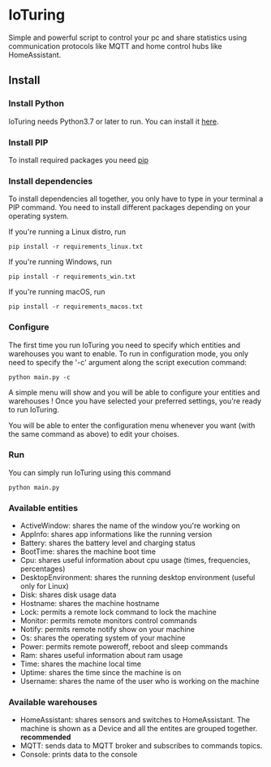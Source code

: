 # IoTuring

Simple and powerful script to control your pc and share statistics using communication protocols like MQTT and home control hubs like HomeAssistant.

## Install

### Install Python

IoTuring needs Python3.7 or later to run.
You can install it [here](https://www.python.org/downloads/).

### Install PIP

To install required packages you need [pip](https://www.makeuseof.com/tag/install-pip-for-python/)

### Install dependencies

To install dependencies all together, you only have to type in your terminal a PIP command.
You need to install different packages depending on your operating system.

If you're running a Linux distro, run 

```
pip install -r requirements_linux.txt
```

If you're running Windows, run 

```
pip install -r requirements_win.txt
```

If you're running macOS, run 

```
pip install -r requirements_macos.txt
```

### Configure

The first time you run IoTuring you need to specify which entities and warehouses you want to enable.
To run in configuration mode, you only need to specify the '-c' argument along the script execution command:

```
python main.py -c
```

A simple menu will show and you will be able to configure your entities and warehouses !
Once you have selected your preferred settings, you're ready to run IoTuring.

You will be able to enter the configuration menu whenever you want (with the same command as above) to edit your choises.

### Run 

You can simply run IoTuring using this command

```
python main.py
```

### Available entities

- ActiveWindow: shares the name of the window you're working on
- AppInfo: shares app informations like the running version
- Battery: shares the battery level and charging status
- BootTime: shares the machine boot time
- Cpu: shares useful information about cpu usage (times, frequencies, percentages) 
- DesktopEnvironment: shares the running desktop environment (useful only for Linux)
- Disk: shares disk usage data
- Hostname: shares the machine hostname
- Lock: permits a remote lock command to lock the machine
- Monitor: permits remote monitors control commands
- Notify: permits remote notify show on your machine
- Os: shares the operating system of your machine
- Power: permits remote poweroff, reboot and sleep commands
- Ram: shares useful information about ram usage
- Time: shares the machine local time
- Uptime: shares the time since the machine is on
- Username: shares the name of the user who is working on the machine

### Available warehouses

- HomeAssistant: shares sensors and switches to HomeAssistant. The machine is shown as a Device and all the entites are grouped together. **recommended**
- MQTT: sends data to MQTT broker and subscribes to commands topics.
- Console: prints data to the console
